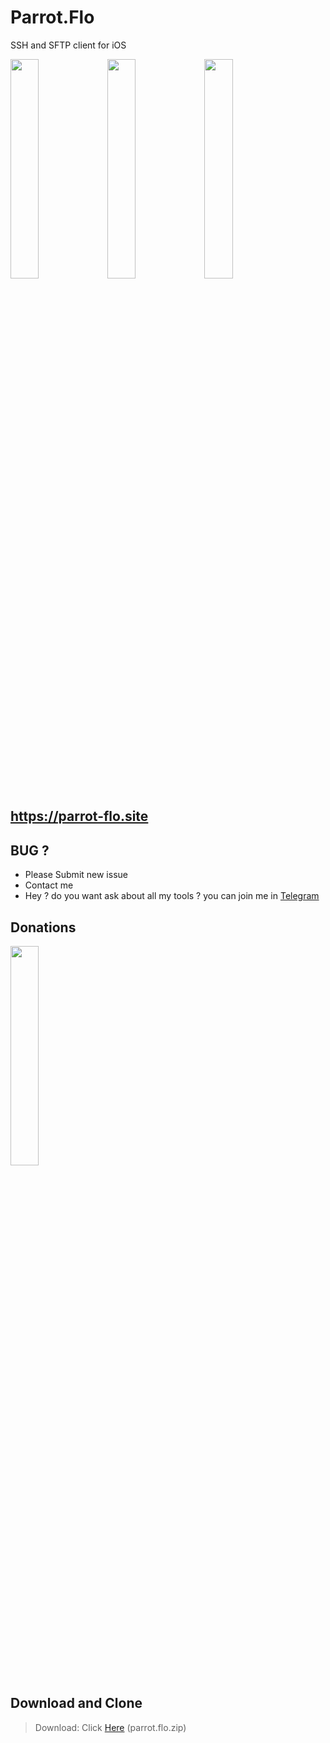 # Parrot.Flo
SSH and SFTP client for iOS


 <img src="https://www.up-00.com/i/00218/j4hnahcf3ncn.png" width="30%"></img>
 <img src="https://www.up-00.com/i/00218/gyne6v39illg.png" width="30%"></img>
 <img src="https://www.up-00.com/i/00218/t6kgxqtuhqyl.png" width="30%"></img>



## https://parrot-flo.site 

## BUG ? 
- Please Submit new issue 
- Contact me
- Hey ? do you want ask about all my tools ? you can join me in [Telegram](https://T.me/flaah999)

## Donations 

 <img src="https://www.up-00.com/i/00176/4gu5yi4fwmgt.jpg" width="30%"></img>
 
 ## Download and Clone
 > Download: Click [Here](https://github.com/0xfff0800/parrot.flo/archive/master.zip) (parrot.flo.zip)
 
